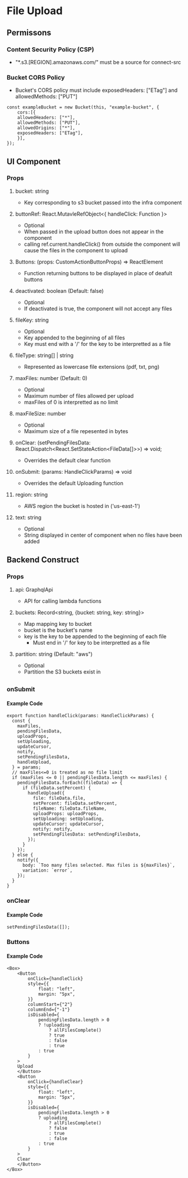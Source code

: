 # File Upload

## Permissons

### Content Security Policy (CSP)

* "*.s3.[REGION].amazonaws.com/" must be a source for connect-src

### Bucket CORS Policy

* Bucket's CORS policy must include exposedHeaders: ["ETag"] and allowedMethods: ["PUT"]

``` 
const exampleBucket = new Bucket(this, "example-bucket", {
    cors:[{
    allowedHeaders: ["*"],
    allowedMethods: ["PUT"],
    allowedOrigins: ["*"],
    exposedHeaders: ["ETag"],
    }],
});
```

## UI Component

### Props

1. bucket: string

    * Key corresponding to s3 bucket passed into the infra component

2. buttonRef: React.MutavleRefObject<{ handleClick: Function }>

    * Optional
    * When passed in the upload button does not appear in the component
    * calling ref.current.handleClick() from outside the component will cause the files in the component to upload

3. Buttons: (props: CustomActionButtonProps) => ReactElement

    * Function returning buttons to be displayed in place of deafult buttons

4. deactivated: boolean (Default: false)

    * Optional
    * If deactivated is true, the component will not accept any files

5. fileKey: string

    * Optional
    * Key appended to the beginning of all files
    * Key must end with a '/' for the key to be interpretted as a file

6. fileType: string[] | string
    
    * Represented as lowercase file extensions (pdf, txt, png)

7. maxFiles: number (Default: 0)

    * Optional
    * Maximum number of files allowed per upload
    * maxFiles of 0 is interpretted as no limit

8. maxFileSize: number

    * Optional
    * Maximum size of a file repesented in bytes

9. onClear: (setPendingFilesData: React.Dispatch<React.SetStateAction<FileData[]>>) => void;

    * Overrides the default clear function

10. onSubmit: (params: HandleClickParams) => void

    * Overrides the default Uploading function

11. region: string

    * AWS region the bucket is hosted in ('us-east-1')

12. text: string

    * Optional
    * String displayed in center of component when no files have been added

## Backend Construct

### Props

1. api: GraphqlApi

    * API for calling lambda functions

2. buckets: Record<string, {bucket: string, key: string}>

    * Map mapping key to bucket
    * bucket is the bucket's name
    * key is the key to be appended to the beginning of each file
        * Must end in '/' for key to be interpretted as a file

3. partition: string (Default: "aws")

    * Optional
    * Partition the S3 buckets exist in

##

### onSubmit

#### Example Code


```
export function handleClick(params: HandleClickParams) {
  const {
    maxFiles,
    pendingFilesData,
    uploadProps,
    setUploading,
    updateCursor,
    notify,
    setPendingFilesData,
    handleUpload,
  } = params;
  // maxFiles<=0 is treated as no file limit
  if (maxFiles <= 0 || pendingFilesData.length <= maxFiles) {
    pendingFilesData.forEach((fileData) => {
      if (fileData.setPercent) {
        handleUpload({
          file: fileData.file,
          setPercent: fileData.setPercent,
          fileName: fileData.fileName,
          uploadProps: uploadProps,
          setUploading: setUploading,
          updateCursor: updateCursor,
          notify: notify,
          setPendingFilesData: setPendingFilesData,
        });
      }
    });
  } else {
    notify({
      body: `Too many files selected. Max files is ${maxFiles}`,
      variation: `error`,
    });
  }
}
```

### onClear

#### Example Code

```
setPendingFilesData([]);
```

### Buttons

#### Example Code

```
<Box>
    <Button
        onClick={handleClick}
        style={{
            float: "left",
            margin: "5px",
        }}
        columnStart={"2"}
        columnEnd={"-1"}
        isDisabled={
            pendingFilesData.length > 0
            ? !uploading
                ? allFilesComplete()
                ? true
                : false
                : true
            : true
        }
    >
    Upload
    </Button>
    <Button
        onClick={handleClear}
        style={{
            float: "left",
            margin: "5px",
        }}
        isDisabled={
            pendingFilesData.length > 0
            ? uploading
                ? allFilesComplete()
                ? false
                : true
                : false
            : true
        }
    >
    Clear
    </Button>
</Box>
```
